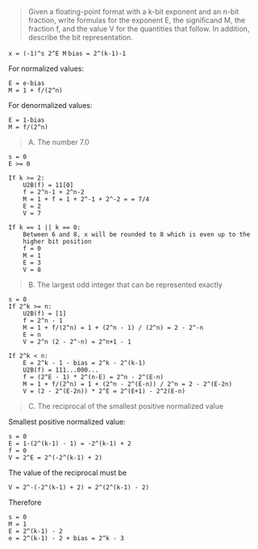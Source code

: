 > Given a floating-point format with a k-bit exponent and an n-bit fraction,
write formulas for the exponent E, the significand M, the fraction f, and the
value V for the quantities that follow. In addition, describe the bit
representation.

`x = (-1)^s 2^E M`
`bias = 2^(k-1)-1`

For normalized values:
```
E = e-bias
M = 1 + f/(2^n)
```

For denormalized values:
```
E = 1-bias
M = f/(2^n)
```

> A. The number 7.0

```
s = 0
E >= 0

If k >= 2:
    U2B(f) = 11[0]
    f = 2^n-1 + 2^n-2
    M = 1 + f = 1 + 2^-1 + 2^-2 = = 7/4
    E = 2
    V = 7

If k == 1 || k == 0:
    Between 6 and 8, x will be rounded to 8 which is even up to the
    higher bit position
    f = 0
    M = 1
    E = 3
    V = 8
```

> B. The largest odd integer that can be represented exactly

```
s = 0
If 2^k >= n:
    U2B(f) = [1]
    f = 2^n - 1
    M = 1 + f/(2^n) = 1 + (2^n - 1) / (2^n) = 2 - 2^-n
    E = n
    V = 2^n (2 - 2^-n) = 2^n+1 - 1

If 2^k < n:
    E = 2^k - 1 - bias = 2^k - 2^(k-1)
    U2B(f) = 111...000...
    f = (2^E - 1) * 2^(n-E) = 2^n - 2^(E-n)
    M = 1 + f/(2^n) = 1 + (2^n - 2^(E-n)) / 2^n = 2 - 2^(E-2n)
    V = (2 - 2^(E-2n)) * 2^E = 2^(E+1) - 2^2(E-n)
```

> C. The reciprocal of the smallest positive normalized value

Smallest positive normalized value:
```
s = 0
E = 1-(2^(k-1) - 1) = -2^(k-1) + 2
f = 0
V = 2^E = 2^(-2^(k-1) + 2)
```

The value of the reciprocal must be
```
V = 2^-(-2^(k-1) + 2) = 2^(2^(k-1) - 2)
```
Therefore
```
s = 0
M = 1
E = 2^(k-1) - 2
e = 2^(k-1) - 2 + bias = 2^k - 3
```
